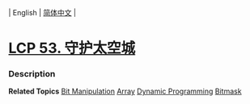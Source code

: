 | English | [简体中文](README.md) |

# [LCP 53. 守护太空城](https://leetcode.cn/problems/EJvmW4)
 ### Description

**Related Topics**  [Bit Manipulation](https://leetcode.cn/tag/bit-manipulation) [Array](https://leetcode.cn/tag/array) [Dynamic Programming](https://leetcode.cn/tag/dynamic-programming) [Bitmask](https://leetcode.cn/tag/bitmask) 